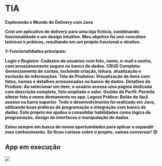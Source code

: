 # TIA

<h4>Explorando o Mundo do Delivery com Java

Criei um aplicativo de delivery para uma loja fictícia, combinando funcionalidade e um design intuitivo. Meu objetivo foi unir conceitos teóricos e práticos, resultando em um projeto funcional e atrativo.

✨ Funcionalidades principais:

Login e Registro: Cadastro de usuários com foto, nome, e-mail e senha, com armazenamento seguro no banco de dados.
CRUD Completo: Gerenciamento de contas, incluindo criação, leitura, atualização e exclusão de informações.
Tela de Produtos: Visualização de itens com fotos, nomes e detalhes armazenados no banco de dados.
Detalhes do Produto: Ao selecionar um item, o usuário acessa uma página dedicada com descrição completa, foto ampliada e valor.
Gestão de Perfil: Permite alterar foto e nome diretamente no app.
Logout Prático: Botão de fácil acesso na barra superior.
Todo o desenvolvimento foi realizado em Java, utilizando boas práticas de programação e integração com banco de dados. Este projeto me ajudou a consolidar habilidades como lógica de programação, design de interfaces e manipulação de dados.

Estou sempre em busca de novas oportunidades para aplicar e expandir meu conhecimento. Se ficou curioso sobre o projeto, vamos conversar! 😊</h4>
<h2>App em execução</h2>
<img src="https://imgur.com/W543GWI.gif" />
